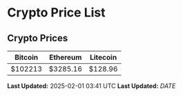 # Crypto Price List

## Crypto Prices
| Bitcoin | Ethereum | Litecoin |
| ------- | -------- | -------- |
| $102213 | $3285.16 | $128.96 |
**Last Updated:** 2025-02-01 03:41 UTC
**Last Updated:** $DATE$
